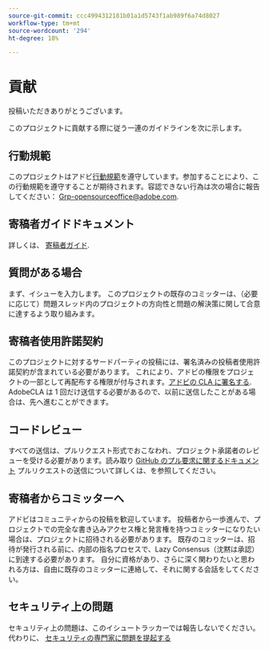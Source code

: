 ```yaml
---
source-git-commit: ccc4994312181b01a1d5743f1ab989f6a74d8027
workflow-type: tm+mt
source-wordcount: '294'
ht-degree: 18%

---
```

# 貢献

投稿いただきありがとうございます。

このプロジェクトに貢献する際に従う一連のガイドラインを次に示します。

## 行動規範

このプロジェクトはアドビ[行動規範](code-of-conduct.md)を遵守しています。参加することにより、この行動規範を遵守することが期待されます。容認できない行為は次の場合に報告してください：
[Grp-opensourceoffice@adobe.com](mailto:Grp-opensourceoffice@adobe.com).

## 寄稿者ガイドドキュメント

詳しくは、 [寄稿者ガイド](https://experienceleague.adobe.com/docs/contributor/contributor-guide/introduction.html?lang=ja).

## 質問がある場合

まず、イシューを入力します。 このプロジェクトの既存のコミッターは、（必要に応じて）問題スレッド内のプロジェクトの方向性と問題の解決策に関して合意に達するよう取り組みます。

## 寄稿者使用許諾契約

このプロジェクトに対するサードパーティの投稿には、署名済みの投稿者使用許諾契約が含まれている必要があります。 これにより、アドビの権限をプロジェクトの一部として再配布する権限が付与されます。[アドビの CLA に署名する](http://opensource.adobe.com/cla.html). AdobeCLA は 1 回だけ送信する必要があるので、以前に送信したことがある場合は、先へ進むことができます。

## コードレビュー

すべての送信は、プルリクエスト形式でおこなわれ、プロジェクト承諾者のレビューを受ける必要があります。読み取り [GitHub のプル要求に関するドキュメント](https://help.github.com/ja/github/collaborating-with-issues-and-pull-requests/about-pull-requests)
プルリクエストの送信について詳しくは、を参照してください。

<!--
Lastly, please follow the [pull request template](PULL_REQUEST_TEMPLATE.md) when
submitting a pull request!
-->

## 寄稿者からコミッターへ

アドビはコミュニティからの投稿を歓迎しています。 投稿者から一歩進んで、プロジェクトでの完全な書き込みアクセス権と発言権を持つコミッターになりたい場合は、プロジェクトに招待される必要があります。 既存のコミッターは、招待が発行される前に、内部の指名プロセスで、Lazy Consensus（沈黙は承認）に到達する必要があります。 自分に資格があり、さらに深く関わりたいと思われる方は、自由に既存のコミッターに連絡して、それに関する会話をしてください。

## セキュリティ上の問題

セキュリティ上の問題は、このイシュートラッカーでは報告しないでください。 代わりに、 [セキュリティの専門家に問題を提起する](https://helpx.adobe.com/jp/security/alertus.html)
